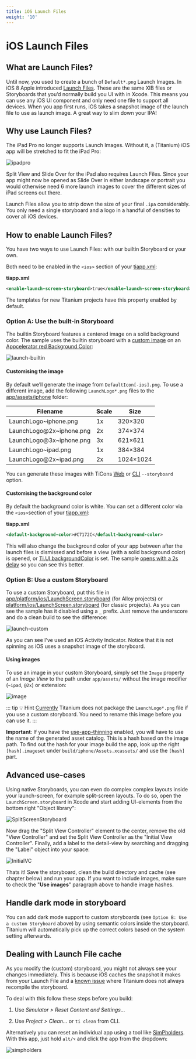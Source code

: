 ```yaml
---
title: iOS Launch Files
weight: '10'
---
```


# iOS Launch Files

## What are Launch Files?

Until now, you used to create a bunch of `Default*.png` Launch Images. In iOS 8 Apple introduced [Launch Files](https://developer.apple.com/library/ios/documentation/UserExperience/Conceptual/MobileHIG/LaunchImages.html). These are the same XIB files or Storyboards that you’d normally build you UI with in Xcode. This means you can use any iOS UI component and only need one file to support all devices. When you app first runs, iOS takes a snapshot image of the launch file to use as launch image. A great way to slim down your IPA!

## Why use Launch Files?

The iPad Pro no longer supports Launch Images. Without it, a (Titanium) iOS app will be stretched to fit the iPad Pro:

![ipadpro](./ipadpro.png)

Split View and Slide Over for the iPad also requires Launch Files. Since your app might now be opened as Slide Over in either landscape or portrait you would otherwise need 6 more launch images to cover the different sizes of iPad screens out there.

Launch Files allow you to strip down the size of your final `.ipa` considerably. You only need a single storyboard and a logo in a handful of densities to cover all iOS devices.

## How to enable Launch Files?

You have two ways to use Launch Files: with our builtin Storyboard or your own.

Both need to be enabled in the `<ios>` section of your [tiapp.xml](https://github.com/appcelerator-developer-relations/appc-sample-ti520/blob/master/tiapp.xml#L28):

**tiapp.xml**

```xml
<enable-launch-screen-storyboard>true</enable-launch-screen-storyboard>
```

The templates for new Titanium projects have this property enabled by default.

### Option A: Use the built-in Storyboard

The builtin Storyboard features a centered image on a solid background color. The sample uses the builtin storyboard with a [custom image](https://github.com/appcelerator-developer-relations/appc-sample-ti520/tree/master/app/assets/iphone) on an [Appcelerator red Background Color](https://github.com/appcelerator-developer-relations/appc-sample-ti520/blob/master/tiapp.xml#L31):

![launch-builtin](./launch-builtin.png)

#### Customising the image

By default we’ll generate the image from `DefaultIcon[-ios].png`. To use a different image, add the following `LaunchLogo*.png` files to the [app/assets/iphone](https://github.com/appcelerator-developer-relations/appc-sample-ti520/tree/master/app/assets/iphone) folder:

| Filename | Scale | Size |
| --- | --- | --- |
| LaunchLogo~iphone.png | 1x | 320×320 |
| LaunchLogo@2x~iphone.png | 2x | 374×374 |
| LaunchLogo@3x~iphone.png | 3x | 621×621 |
| LaunchLogo~ipad.png | 1x | 384×384 |
| LaunchLogo@2x~ipad.png | 2x | 1024×1024 |

You can generate these images with TiCons [Web](http://ticons.fokkezb.nl/) or [CLI](https://www.npmjs.com/package/ticons) `--storyboard` option.

#### Customising the background color

By default the background color is white. You can set a different color via the `<ios>`section of your [tiapp.xml](https://github.com/appcelerator-developer-relations/appc-sample-ti520/blob/master/tiapp.xml#L31):

**tiapp.xml**

```xml
<default-background-color>#C7172C</default-background-color>
```

This will also change the background color of your app between after the launch files is dismissed and before a view (with a solid background color) is opened, or [Ti.UI.backgroundColor](#!/api/Titanium.UI-property-backgroundColor) is set. The sample [opens with a 2s delay](https://github.com/appcelerator-developer-relations/appc-sample-ti520/blob/master/app/controllers/index.js#L23-L30) so you can see this better.

### Option B: Use a custom Storyboard

To use a custom Storyboard, put this file in [app/platform/ios/LaunchScreen.storyboard](https://github.com/tidev/titanium-sdk/blob/master/iphone/iphone/LaunchScreen.storyboard) (for Alloy projects) or [platform/ios/LaunchScreen.storyboard](https://github.com/tidev/titanium-sdk/blob/master/iphone/iphone/LaunchScreen.storyboard) (for classic projects). As you can see the sample has it disabled using a `_` prefix. Just remove the underscore and do a clean build to see the difference:

![launch-custom](./launch-custom.png)

As you can see I’ve used an iOS Activity Indicator. Notice that it is not spinning as iOS uses a snapshot image of the storyboard.

#### Using images

To use an image in your custom Storyboard, simply set the `Image` property of an _Image View_ to the path under `app/assets/` without the image modifier (`~ipad`, `@2x`) or extension:

![image](./image.png)

::: tip 💡 Hint
[Currently](https://jira-archive.titaniumsdk.com/TIMOB-20429) Titanium does not package the `LaunchLogo*.png` file if you use a custom storyboard. You need to rename this image before you can use it.
:::

**Important**: If you have the [use-app-thinning](/guide/Titanium_SDK/Titanium_SDK_Guide/Appendices/tiapp.xml_and_timodule.xml_Reference/#use-app-thinning) enabled, you will have to use the name of the generated asset catalog. This is a hash based on the image path. To find out the hash for your image build the app, look up the right `[hash].imageset` under `build/iphone/Assets.xcassets/` and use the `[hash]` part.

## Advanced use-cases

Using native Storyboards, you can even do complex complex layouts inside your launch-screen, for example split-screen layouts. To do so, open the `LaunchScreen.storyboard` in Xcode and start adding UI-elements from the bottom right "Object library":

![SplitScreenStoryboard](./SplitScreenStoryboard.png)

Now drag the "Split View Controller" element to the center, remove the old "View Controller" and set the Split View Controller as the "Initial View Controller". Finally, add a label to the detail-view by searching and dragging the "Label" object into your space:

![InitialVC](./InitialVC.png)

Thats it! Save the storyboard, clean the build directory and cache (see chapter below) and run your app. If you want to include images, make sure to check the "**Use images**" paragraph above to handle image hashes.

## Handle dark mode in storyboard

You can add dark mode support to custom storyboards (see `Option B: Use a custom Storyboard` above) by using semantic colors inside the storyboard.
Titanium will automatically pick up the correct colors based on the system setting afterwards.

## Dealing with Launch File cache

As you modify the (custom) storyboard, you might not always see your changes immediately. This is because iOS caches the snapshot it makes from your Launch File and a [known issue](https://jira-archive.titaniumsdk.com/TIMOB-20430) where Titanium does not always recompile the storyboard.

To deal with this follow these steps before you build:

1. Use _Simulator > Reset Content and Settings…_

2. Use _Project > Clean…_ or `ti clean` from CLI.

Alternatively you can reset an individual app using a tool like [SimPholders](https://simpholders.com/). With this app, just hold `alt/⌥` and click the app from the dropdown:

![simpholders](./simpholders.png)
